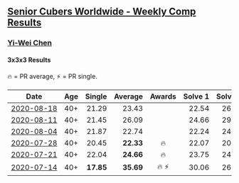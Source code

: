 <style>table {white-space: nowrap;}</style>

## [Senior Cubers Worldwide - Weekly Comp Results](/scw-comp/results/)
### [Yi-Wei Chen](README.md)
#### 3x3x3 Results

<span style="white-space: nowrap;">🔥 = PR average</span>, <span style="white-space: nowrap;">⚡ = PR single</span>.

| Date | Age | Single | Average | Awards | Solve 1 | Solve 2 | Solve 3 | Solve 4 | Solve 5 | Video |
| :--: | :--: | --: | --: | :--: | --: | --: | --: | --: | --: | :-- |
| [2020-08-18](../../results/2020-08-18/333.md) | 40+ | 21.29 | 23.43 |  | 22.54 | 26.03 | 21.29 | 25.89 | 21.86 | [Desktop](https://www.facebook.com/events/357518755418063/permalink/362382294931709) / [Mobile](https://m.facebook.com/events/357518755418063?view=permalink&id=362382294931709) |
| [2020-08-11](../../results/2020-08-11/333.md) | 40+ | 21.45 | 26.09 |  | 24.66 | 29.57 | 28.95 | 24.65 | 21.45 | [Desktop](https://www.facebook.com/events/338631130511019/permalink/342589300115202) / [Mobile](https://m.facebook.com/events/338631130511019?view=permalink&id=342589300115202) |
| [2020-08-04](../../results/2020-08-04/333.md) | 40+ | 21.87 | 22.74 |  | 22.24 | 24.05 | 21.93 | 21.87 | 26.63 | [Desktop](https://www.facebook.com/events/748440219235440/permalink/752824328797029) / [Mobile](https://m.facebook.com/events/748440219235440?view=permalink&id=752824328797029) |
| [2020-07-28](../../results/2020-07-28/333.md) | 40+ | 20.45 | **22.33** | 🔥 | 22.07 | 20.45 | 25.73 | 23.80 | 21.13 | [Desktop](https://www.facebook.com/events/708566320000803/permalink/710441883146580) / [Mobile](https://m.facebook.com/events/708566320000803?view=permalink&id=710441883146580) |
| [2020-07-21](../../results/2020-07-21/333.md) | 40+ | 22.04 | **24.66** | 🔥 | 23.75 | 24.10 | DNS | 26.13 | 22.04 | [Desktop](https://www.facebook.com/events/1842039515939197/permalink/1847830355360113) / [Mobile](https://m.facebook.com/events/1842039515939197?view=permalink&id=1847830355360113) |
| [2020-07-14](../../results/2020-07-14/333.md) | 40+ | **17.85** | **35.69** | 🔥 ⚡ | 30.06 | 26.54 | **17.85** | 1:07.66 | 50.47 | [Desktop](https://www.facebook.com/events/1157754364595802/permalink/1162603137444258) / [Mobile](https://m.facebook.com/events/1157754364595802?view=permalink&id=1162603137444258) |


<!-- Global site tag (gtag.js) - Google Analytics -->
<script async src="https://www.googletagmanager.com/gtag/js?id=UA-86348435-3"></script>
<script>window.dataLayer = window.dataLayer || []; function gtag() {dataLayer.push(arguments);} gtag('js', new Date()); gtag('config', 'UA-86348435-3');</script>
